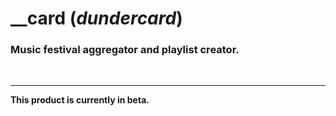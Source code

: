 # \_\_card (_dundercard_)

### Music festival aggregator and playlist creator.

<br>
<hr>

**This product is currently in beta.**
